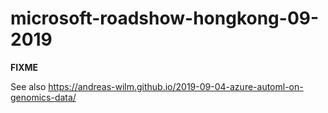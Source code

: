 # microsoft-roadshow-hongkong-09-2019


**FIXME**

See also https://andreas-wilm.github.io/2019-09-04-azure-automl-on-genomics-data/

